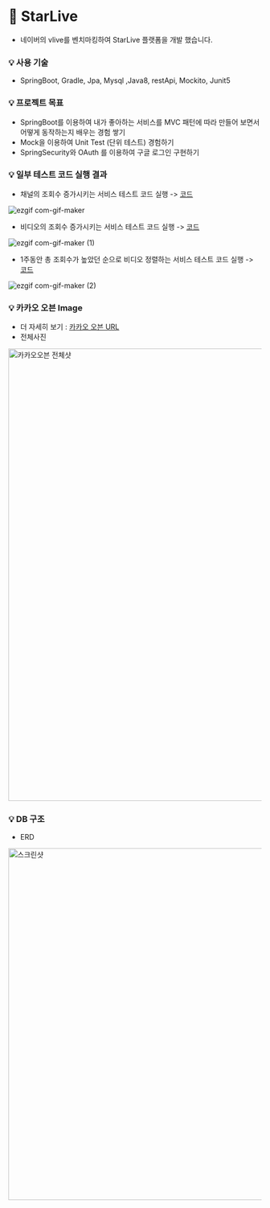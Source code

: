 # :star2: StarLive
- 네이버의 vlive를 벤치마킹하여 StarLive 플랫폼을 개발 했습니다.

### :bulb: 사용 기술
- SpringBoot, Gradle, Jpa, Mysql ,Java8, restApi, Mockito, Junit5

### :bulb: 프로젝트 목표 
- SpringBoot를 이용하여 내가 좋아하는 서비스를 MVC 패턴에 따라 만들어 보면서 어떻게 동작하는지 배우는 경험 쌓기 
- Mock을 이용하여 Unit Test (단위 테스트) 경험하기
- SpringSecurity와 OAuth 를 이용하여 구글 로그인 구현하기

### :bulb: 일부 테스트 코드 실행 결과

- 채널의 조회수 증가시키는 서비스 테스트 코드 실행 -> [코드](https://github.com/LeeSeoYoung012/StarLive/blob/master/src/test/java/com/example/sycompany/StarLive/Service/ViewCountControlServiceTest.java)

![ezgif com-gif-maker](https://user-images.githubusercontent.com/60209292/110230511-d310b500-7f54-11eb-9d85-42f8396ede07.gif)

- 비디오의 조회수 증가시키는 서비스 테스트 코드 실행 -> [코드](https://github.com/LeeSeoYoung012/StarLive/blob/master/src/test/java/com/example/sycompany/StarLive/Service/ViewCountControlServiceTest.java)

![ezgif com-gif-maker (1)](https://user-images.githubusercontent.com/60209292/110231417-fd657100-7f5a-11eb-8f22-bf11ae5adae8.gif)

- 1주동안 총 조회수가 높았던 순으로 비디오 정렬하는 서비스 테스트 코드 실행 -> [코드](https://github.com/LeeSeoYoung012/StarLive/blob/master/src/main/java/com/example/sycompany/StarLive/Service/ViewSortService.java)

![ezgif com-gif-maker (2)](https://user-images.githubusercontent.com/60209292/110231589-f9861e80-7f5b-11eb-92b1-a07e14c0f66d.gif)


### :bulb: 카카오 오븐 Image 
- 더 자세히 보기 : [카카오 오븐 URL](https://ovenapp.io/view/giiGddb80SL29dAwe6WhgRlt4BebNdpA/0QO6X) 
- 전체사진
<img width="900" alt="카카오오븐 전체샷" src="https://user-images.githubusercontent.com/60209292/110220381-adf65500-7f08-11eb-9ee3-0fea03beccf8.png">

### :bulb: DB 구조
- ERD 
<img width="700" alt="스크린샷" src="https://user-images.githubusercontent.com/60209292/109429279-4e96d180-7a3e-11eb-82d7-cf6a121ea169.png">


